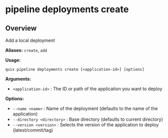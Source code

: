 # pipeline deployments create

## Overview

Add a local deployment

**Aliases:** `create`, `add`

**Usage:**

```
quix pipeline deployments create [<application-id>] [options]
```

**Arguments:**

- `<application-id>` : The ID or path of the application you want to deploy

**Options:**

- `--name <name>` : Name of the deployment (defaults to the name of the application)
- `--directory <directory>` : Base directory (defaults to current directory)
- `--version <version>` : Selects the version of the application to deploy (latest/commit/tag)

